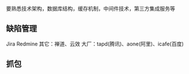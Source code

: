 要熟悉技术架构，数据库结构，缓存机制，中间件技术，第三方集成服务等

## 缺陷管理

Jira
Redmine
其它：禅道、云效
大厂：tapd(腾讯)、aone(阿里)、icafe(百度)

## 抓包
